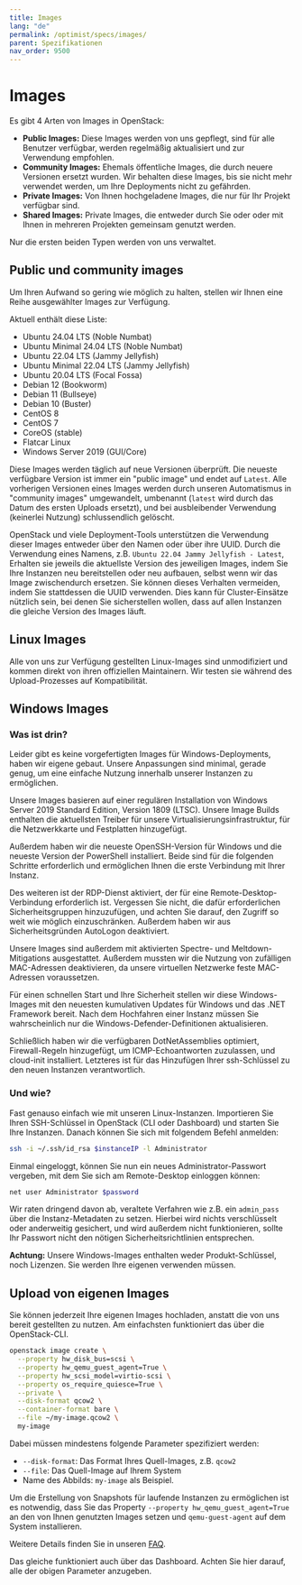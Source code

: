 ```yaml
---
title: Images
lang: "de"
permalink: /optimist/specs/images/
parent: Spezifikationen
nav_order: 9500
---
```


# Images

Es gibt 4 Arten von Images in OpenStack:

- **Public Images:** Diese Images werden von uns gepflegt, sind für alle Benutzer verfügbar, werden regelmäßig aktualisiert und zur Verwendung empfohlen.
- **Community Images:** Ehemals öffentliche Images, die durch neuere Versionen ersetzt wurden. Wir behalten diese Images, bis sie nicht mehr verwendet werden, um Ihre Deployments nicht zu gefährden.
- **Private Images:** Von Ihnen hochgeladene Images, die nur für Ihr Projekt verfügbar sind.
- **Shared Images:** Private Images, die entweder durch Sie oder oder mit Ihnen in mehreren Projekten gemeinsam genutzt werden.

Nur die ersten beiden Typen werden von uns verwaltet.

## Public und community images

Um Ihren Aufwand so gering wie möglich zu halten, stellen wir Ihnen eine Reihe ausgewählter Images zur Verfügung.

Aktuell enthält diese Liste:

- Ubuntu 24.04 LTS (Noble Numbat)
- Ubuntu Minimal 24.04 LTS (Noble Numbat)
- Ubuntu 22.04 LTS (Jammy Jellyfish)
- Ubuntu Minimal 22.04 LTS (Jammy Jellyfish)
- Ubuntu 20.04 LTS (Focal Fossa)
- Debian 12 (Bookworm)
- Debian 11 (Bullseye)
- Debian 10 (Buster)
- CentOS 8
- CentOS 7
- CoreOS (stable)
- Flatcar Linux
- Windows Server 2019 (GUI/Core)

Diese Images werden täglich auf neue Versionen überprüft. Die neueste verfügbare Version ist immer ein "public image" und endet auf `Latest`. Alle vorherigen Versionen eines Images werden durch unseren Automatismus in "community images" umgewandelt, umbenannt (`latest` wird durch das Datum des ersten Uploads ersetzt), und bei ausbleibender Verwendung (keinerlei Nutzung) schlussendlich gelöscht.

OpenStack und viele Deployment-Tools unterstützen die Verwendung dieser Images entweder über den Namen oder über ihre UUID. Durch die Verwendung eines Namens, z.B. `Ubuntu 22.04 Jammy Jellyfish - Latest`, Erhalten sie jeweils die aktuellste Version des jeweiligen Images, indem Sie Ihre Instanzen neu bereitstellen oder neu aufbauen, selbst wenn wir das Image zwischendurch ersetzen. Sie können dieses Verhalten vermeiden, indem Sie stattdessen die UUID verwenden. Dies kann für Cluster-Einsätze nützlich sein, bei denen Sie sicherstellen wollen, dass auf allen Instanzen die gleiche Version des Images läuft.

## Linux Images

Alle von uns zur Verfügung gestellten Linux-Images sind unmodifiziert und kommen direkt von ihren offiziellen Maintainern. Wir testen sie während des Upload-Prozesses auf Kompatibilität.

## Windows Images

### Was ist drin?

Leider gibt es keine vorgefertigten Images für Windows-Deployments, haben wir eigene gebaut. Unsere Anpassungen sind minimal, gerade genug, um eine einfache Nutzung innerhalb unserer Instanzen zu ermöglichen.

Unsere Images basieren auf einer regulären Installation von Windows Server 2019 Standard Edition, Version 1809 (LTSC). Unsere Image Builds enthalten die aktuellsten Treiber für unsere Virtualisierungsinfrastruktur, für die Netzwerkkarte und Festplatten hinzugefügt.

Außerdem haben wir die neueste OpenSSH-Version für Windows und die neueste Version der PowerShell installiert. Beide sind für die folgenden Schritte erforderlich und ermöglichen Ihnen die erste Verbindung mit Ihrer Instanz.

Des weiteren ist der RDP-Dienst aktiviert, der für eine Remote-Desktop-Verbindung erforderlich ist. Vergessen Sie nicht, die dafür erforderlichen Sicherheitsgruppen hinzuzufügen, und achten Sie darauf, den Zugriff so weit wie möglich einzuschränken. Außerdem haben wir aus Sicherheitsgründen AutoLogon deaktiviert.

Unsere Images sind außerdem mit aktivierten Spectre- und Meltdown-Mitigations ausgestattet. Außerdem mussten wir die Nutzung von zufälligen MAC-Adressen deaktivieren, da unsere virtuellen Netzwerke feste MAC-Adressen voraussetzen.

Für einen schnellen Start und Ihre Sicherheit stellen wir diese Windows-Images mit den neuesten kumulativen Updates für Windows und das .NET Framework bereit. Nach dem Hochfahren einer Instanz müssen Sie wahrscheinlich nur die Windows-Defender-Definitionen aktualisieren.

Schließlich haben wir die verfügbaren DotNetAssemblies optimiert, Firewall-Regeln hinzugefügt, um ICMP-Echoantworten zuzulassen, und cloud-init installiert. Letzteres ist für das Hinzufügen Ihrer ssh-Schlüssel zu den neuen Instanzen verantwortlich.

### Und wie?

Fast genauso einfach wie mit unseren Linux-Instanzen. Importieren Sie Ihren SSH-Schlüssel in OpenStack (CLI oder Dashboard) und starten Sie Ihre Instanzen. Danach können Sie sich mit folgendem Befehl anmelden:

```bash
ssh -i ~/.ssh/id_rsa $instanceIP -l Administrator
```

Einmal eingeloggt, können Sie nun ein neues Administrator-Passwort vergeben, mit dem Sie sich am Remote-Desktop einloggen können:

```bash
net user Administrator $password
```

Wir raten dringend davon ab, veraltete Verfahren wie z.B. ein `admin_pass` über die Instanz-Metadaten zu setzen. Hierbei wird nichts verschlüsselt oder anderweitig gesichert, und wird außerdem nicht funktionieren, sollte Ihr Passwort nicht den nötigen Sicherheitsrichtlinien entsprechen.

**Achtung:** Unsere Windows-Images enthalten weder Produkt-Schlüssel, noch Lizenzen. Sie werden Ihre eigenen verwenden müssen.

## Upload von eigenen Images

Sie können jederzeit Ihre eigenen Images hochladen, anstatt die von uns bereit gestellten zu nutzen. Am einfachsten funktioniert das über die OpenStack-CLI.

```bash
openstack image create \
  --property hw_disk_bus=scsi \
  --property hw_qemu_guest_agent=True \
  --property hw_scsi_model=virtio-scsi \
  --property os_require_quiesce=True \
  --private \
  --disk-format qcow2 \
  --container-format bare \
  --file ~/my-image.qcow2 \
  my-image
```

Dabei müssen mindestens folgende Parameter spezifiziert werden:

- `--disk-format`: Das Format Ihres Quell-Images, z.B. `qcow2`
- `--file`: Das Quell-Image auf Ihrem System
- Name des Abbilds: `my-image` als Beispiel.

Um die Erstellung von Snapshots für laufende Instanzen zu ermöglichen ist es notwendig, dass Sie das Property `--property hw_qemu_guest_agent=True` an den von Ihnen genutzten Images setzen und `qemu-guest-agent` auf dem System installieren.

Weitere Details finden Sie in unseren [FAQ](https://docs.wiit-cloud.io/de/optimist/faq/#warum-kann-ich-keinen-snapshot-einer-laufenden-instance-erstellen).

Das gleiche funktioniert auch über das Dashboard. Achten Sie hier darauf, alle der obigen Parameter anzugeben.
